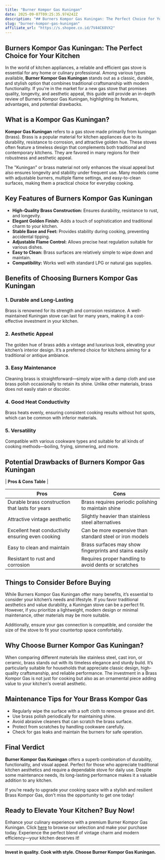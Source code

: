 ```yaml
---
title: "Burner Kompor Gas Kuningan"
date: 2025-09-07T09:25:35.974242Z
description: "## Burners Kompor Gas Kuningan: The Perfect Choice for Your Kitchen..."
slug: "burner-kompor-gas-kuningan"
affiliate_url: "https://s.shopee.co.id/7V44C68VX2"
---
```

## Burners Kompor Gas Kuningan: The Perfect Choice for Your Kitchen

In the world of kitchen appliances, a reliable and efficient gas stove is essential for any home or culinary professional. Among various types available, **Burner Kompor Gas Kuningan** stands out as a classic, durable, and stylish option that combines traditional craftsmanship with modern functionality. If you're in the market for a new gas stove that promises quality, longevity, and aesthetic appeal, this guide will provide an in-depth review of Burners Kompor Gas Kuningan, highlighting its features, advantages, and potential drawbacks.

## What is a Kompor Gas Kuningan?

**Kompor Gas Kuningan** refers to a gas stove made primarily from kuningan (brass). Brass is a popular material for kitchen appliances due to its durability, resistance to corrosion, and attractive golden hue. These stoves often feature a timeless design that complements both traditional and contemporary kitchens. They are favored in many regions for their robustness and aesthetic appeal.

The "Kuningan" or brass material not only enhances the visual appeal but also ensures longevity and stability under frequent use. Many models come with adjustable burners, multiple flame settings, and easy-to-clean surfaces, making them a practical choice for everyday cooking.

## Key Features of Burners Kompor Gas Kuningan

- **High-Quality Brass Construction:** Ensures durability, resistance to rust, and longevity.
- **Elegant Golden Finish:** Adds a touch of sophistication and traditional charm to your kitchen.
- **Stable Base and Feet:** Provides stability during cooking, preventing accidental tipping.
- **Adjustable Flame Control:** Allows precise heat regulation suitable for various dishes.
- **Easy to Clean:** Brass surfaces are relatively simple to wipe down and maintain.
- **Compatibility:** Works well with standard LPG or natural gas supplies.

## Benefits of Choosing Burners Kompor Gas Kuningan

### 1. Durable and Long-Lasting  
Brass is renowned for its strength and corrosion resistance. A well-maintained Kuningan stove can last for many years, making it a cost-effective investment in your kitchen.

### 2. Aesthetic Appeal  
The golden hue of brass adds a vintage and luxurious look, elevating your kitchen’s interior design. It’s a preferred choice for kitchens aiming for a traditional or antique ambiance.

### 3. Easy Maintenance  
Cleaning brass is straightforward—simply wipe with a damp cloth and use brass polish occasionally to retain its shine. Unlike other materials, brass does not easily stain or discolor.

### 4. Good Heat Conductivity  
Brass heats evenly, ensuring consistent cooking results without hot spots, which can be common with inferior materials.

### 5. Versatility  
Compatible with various cookware types and suitable for all kinds of cooking methods—boiling, frying, simmering, and more.

## Potential Drawbacks of Burners Kompor Gas Kuningan

| **Pros & Cons Table** |

| **Pros** | **Cons** |
|-----------------------------|-------------------------------------------------------------|
| Durable brass construction that lasts for years | Brass requires periodic polishing to maintain shine |
| Attractive vintage aesthetic | Slightly heavier than stainless steel alternatives |
| Excellent heat conductivity ensuring even cooking | Can be more expensive than standard steel or iron models |
| Easy to clean and maintain | Brass surfaces may show fingerprints and stains easily |
| Resistant to rust and corrosion | Requires proper handling to avoid dents or scratches |

## Things to Consider Before Buying

While Burners Kompor Gas Kuningan offer many benefits, it’s essential to consider your kitchen’s needs and lifestyle. If you favor traditional aesthetics and value durability, a Kuningan stove can be a perfect fit. However, if you prioritize a lightweight, modern design or minimal maintenance, other materials may be more suitable.

Additionally, ensure your gas connection is compatible, and consider the size of the stove to fit your countertop space comfortably.

## Why Choose Burner Kompor Gas Kuningan?

When comparing different materials like stainless steel, cast iron, or ceramic, brass stands out with its timeless elegance and sturdy build. It’s particularly suitable for households that appreciate classic design, high-quality craftsmanship, and reliable performance. The investment in a Brass Kompor Gas is not just for cooking but also as an ornamental piece adding value to your kitchen's overall aesthetic.

## Maintenance Tips for Your Brass Kompor Gas

- Regularly wipe the surface with a soft cloth to remove grease and dirt.
- Use brass polish periodically for maintaining shine.
- Avoid abrasive cleaners that can scratch the brass surface.
- Protect from scratches by handling cookware carefully.
- Check for gas leaks and maintain the burners for safe operation.

## Final Verdict

**Burner Kompor Gas Kuningan** offers a superb combination of durability, functionality, and visual appeal. Perfect for those who appreciate traditional kitchen aesthetics and require a dependable stove for daily use. Despite some maintenance needs, its long-lasting performance makes it a valuable addition to any kitchen.

If you’re ready to upgrade your cooking space with a stylish and resilient Brass Kompor Gas, don't miss the opportunity to get one today!

## Ready to Elevate Your Kitchen? Buy Now!

Enhance your culinary experience with a premium Burner Kompor Gas Kuningan. Click [here](https://s.shopee.co.id/7V44C68VX2) to browse our selection and make your purchase today. Experience the perfect blend of vintage charm and modern efficiency—your kitchen deserves it!

---

**Invest in quality. Cook with style. Choose Burner Kompor Gas Kuningan.**
